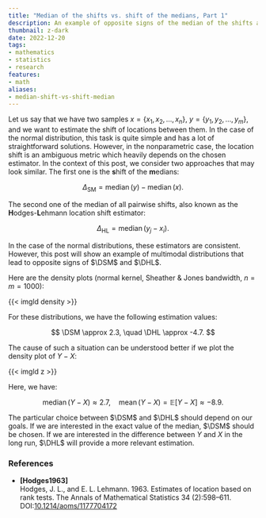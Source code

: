 ```yaml
---
title: "Median of the shifts vs. shift of the medians, Part 1"
description: An example of opposite signs of the median of the shifts and the shift of the medians on multimodal distributions
thumbnail: z-dark
date: 2022-12-20
tags:
- mathematics
- statistics
- research
features:
- math
aliases:
- median-shift-vs-shift-median
---
```


Let us say that we have two samples
  $x = \{ x_1, x_2, \ldots, x_n \}$,
  $y = \{ y_1, y_2, \ldots, y_m \}$,
  and we want to estimate the shift of locations between them.
In the case of the normal distribution, this task is quite simple
  and has a lot of straightforward solutions.
However, in the nonparametric case, the location shift is an ambiguous metric
  which heavily depends on the chosen estimator.
In the context of this post, we consider two approaches that may look similar.
The first one is the **s**hift of the **m**edians:

$$
\newcommand{\DSM}{\Delta_{\operatorname{SM}}}
\DSM = \operatorname{median}(y) - \operatorname{median}(x).
$$

The second one of the median of all pairwise shifts,
  also known as the **H**odges-**L**ehmann location shift estimator:

$$
\newcommand{\DHL}{\Delta_{\operatorname{HL}}}
\DHL = \operatorname{median}(y_j - x_i).
$$

In the case of the normal distributions, these estimators are consistent.
However, this post will show an example of multimodal distributions
  that lead to opposite signs of $\DSM$ and $\DHL$.

<!--more-->

Here are the density plots (normal kernel, Sheather & Jones bandwidth, $n=m=1000$):

{{< imgld density >}}

For these distributions, we have the following estimation values:

$$
\DSM \approx 2.3, \quad \DHL \approx -4.7.
$$

The cause of such a situation can be understood better if we plot the density plot of $Y-X$:

{{< imgld z >}}

Here, we have:

$$
\operatorname{median}(Y-X) \approx 2.7, \quad
\operatorname{mean}(Y-X) = \mathbb{E}[Y-X] \approx -8.9.
$$

The particular choice between $\DSM$ and $\DHL$ should depend on our goals.
If we are interested in the exact value of the median, $\DSM$ should be chosen.
If we are interested in the difference between $Y$ and $X$ in the long run,
  $\DHL$ will provide a more relevant estimation.


### References

* <b id="Hodges1963">[Hodges1963]</b>  
  Hodges, J. L., and E. L. Lehmann. 1963. Estimates of location based on rank tests. The Annals of Mathematical Statistics 34 (2):598–611.  
  DOI:[10.1214/aoms/1177704172](https://dx.doi.org/10.1214/aoms/1177704172)